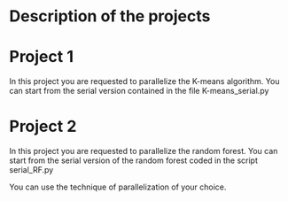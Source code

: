 # Description of the projects

# Project 1
In this  project you are requested to parallelize the K-means algorithm.
You can start from the serial version contained in the file K-means_serial.py

# Project 2
In this project you are requested to parallelize the random forest.
You can start from the serial version of the random forest coded in the script 
serial_RF.py 

You can use the technique of parallelization of your choice.


